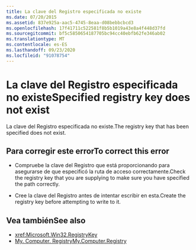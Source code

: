 ```yaml
---
title: La clave del Registro especificada no existe
ms.date: 07/20/2015
ms.assetid: 837e925a-aac5-4745-8eaa-d08bebbcbcd3
ms.openlocfilehash: 17f41711c522581f8b5b1019a43e8a4f448d37fd
ms.sourcegitcommit: bf5c5850654187705bc94cc40ebfb62fe346ab02
ms.translationtype: MT
ms.contentlocale: es-ES
ms.lasthandoff: 09/23/2020
ms.locfileid: "91078754"
---
```

# <a name="specified-registry-key-does-not-exist"></a><span data-ttu-id="016af-102">La clave del Registro especificada no existe</span><span class="sxs-lookup"><span data-stu-id="016af-102">Specified registry key does not exist</span></span>

<span data-ttu-id="016af-103">La clave del Registro especificada no existe.</span><span class="sxs-lookup"><span data-stu-id="016af-103">The registry key that has been specified does not exist.</span></span>  
  
## <a name="to-correct-this-error"></a><span data-ttu-id="016af-104">Para corregir este error</span><span class="sxs-lookup"><span data-stu-id="016af-104">To correct this error</span></span>  
  
- <span data-ttu-id="016af-105">Compruebe la clave del Registro que está proporcionando para asegurarse de que especificó la ruta de acceso correctamente.</span><span class="sxs-lookup"><span data-stu-id="016af-105">Check the registry key that you are supplying to make sure you have specified the path correctly.</span></span>  
  
- <span data-ttu-id="016af-106">Cree la clave del Registro antes de intentar escribir en esta.</span><span class="sxs-lookup"><span data-stu-id="016af-106">Create the registry key before attempting to write to it.</span></span>  
  
## <a name="see-also"></a><span data-ttu-id="016af-107">Vea también</span><span class="sxs-lookup"><span data-stu-id="016af-107">See also</span></span>

- <xref:Microsoft.Win32.RegistryKey>
- [<span data-ttu-id="016af-108">My. Computer. Registry</span><span class="sxs-lookup"><span data-stu-id="016af-108">My.Computer.Registry</span></span>](xref:Microsoft.VisualBasic.MyServices.RegistryProxy)
